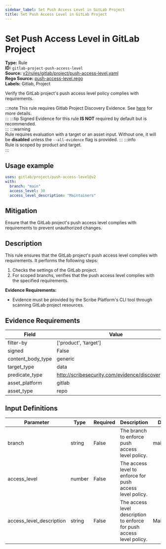```yaml
---
sidebar_label: Set Push Access Level in GitLab Project
title: Set Push Access Level in GitLab Project
---  
```

# Set Push Access Level in GitLab Project  
**Type:** Rule  
**ID:** `gitlab-project-push-access-level`  
**Source:** [v2/rules/gitlab/project/push-access-level.yaml](https://github.com/scribe-public/sample-policies/blob/main/v2/rules/gitlab/project/push-access-level.yaml)  
**Rego Source:** [push-access-level.rego](https://github.com/scribe-public/sample-policies/blob/main/v2/rules/gitlab/project/push-access-level.rego)  
**Labels:** Gitlab, Project  

Verify the GitLab project's push access level policy complies with requirements.

:::note 
This rule requires Gitlab Project Discovery Evidence. See [here](/docs/platforms/discover#gitlab-discovery) for more details.  
::: 
:::tip 
Signed Evidence for this rule **IS NOT** required by default but is recommended.  
::: 
:::warning  
Rule requires evaluation with a target or an asset input. Without one, it will be **disabled** unless the `--all-evidence` flag is provided.
::: 
:::info  
Rule is scoped by product and target.  
:::  

## Usage example

```yaml
uses: gitlab/project/push-access-level@v2
with:
  branch: "main"
  access_level: 30
  access_level_description: "Maintainers"
```

## Mitigation  
Ensure that the GitLab project's push access level complies with requirements to prevent unauthorized changes.


## Description  
This rule ensures that the GitLab project's push access level complies with requirements.
It performs the following steps:

1. Checks the settings of the GitLab project.
2. For scoped branchs, verifies that the push access level complies with the specified requirements.

**Evidence Requirements:**
- Evidence must be provided by the Scribe Platform's CLI tool through scanning GitLab project resources.  

## Evidence Requirements  
| Field | Value |
|-------|-------|
| filter-by | ['product', 'target'] |
| signed | False |
| content_body_type | generic |
| target_type | data |
| predicate_type | http://scribesecurity.com/evidence/discovery/v0.1 |
| asset_platform | gitlab |
| asset_type | repo |

## Input Definitions  
| Parameter | Type | Required | Description | Default |
|-----------|------|----------|-------------| --------|
| branch | string | False | The branch to enforce push access level policy. | main |
| access_level | number | False | The access level to enforce for push access level policy. |  |
| access_level_description | string | False | The access level description to enforce for push access level policy. | Maintainers |


